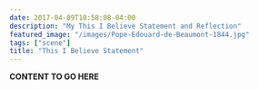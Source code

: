```yaml
---
date: 2017-04-09T10:58:08-04:00
description: "My This I Believe Statement and Reflection"
featured_image: "/images/Pope-Edouard-de-Beaumont-1844.jpg"
tags: ["scene"]
title: "This I Believe Statement"
---
```


**CONTENT TO GO HERE**